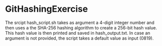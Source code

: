 # GitHashingExercise
The srcipt hash_script.sh takes as argument a 4-digit integer number and then uses a the SHA-256 hashing algorithm to create a 256-bit hash value.
This hash value is then printed and saved in hash_output.txt.
In case an argument is not provided, the script takes a default value as input (0819).  
